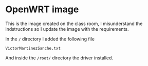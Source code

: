 # OpenWRT image

This is the image created on the class room, I misunderstand the indstructions
so I update the image with the requirements.

In the `/` directory I added the following file

	VictorMartinezSanche.txt

And inside the `/root/` directory the driver installed.
